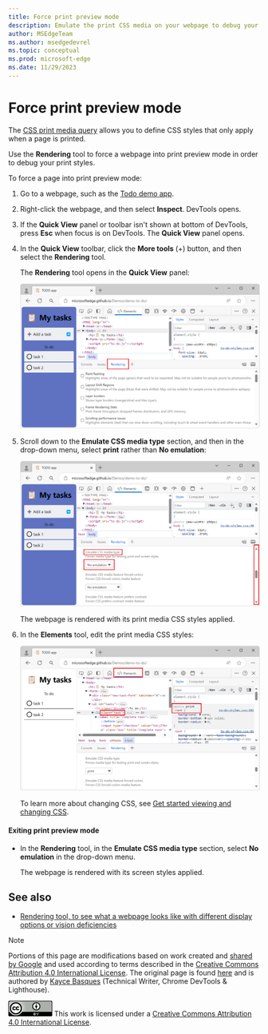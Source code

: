 ```yaml
---
title: Force print preview mode
description: Emulate the print CSS media on your webpage to debug your print styles
author: MSEdgeTeam
ms.author: msedgedevrel
ms.topic: conceptual
ms.prod: microsoft-edge
ms.date: 11/29/2023
---
```

<!-- Copyright Kayce Basques

   Licensed under the Apache License, Version 2.0 (the "License");
   you may not use this file except in compliance with the License.
   You may obtain a copy of the License at

       https://www.apache.org/licenses/LICENSE-2.0

   Unless required by applicable law or agreed to in writing, software
   distributed under the License is distributed on an "AS IS" BASIS,
   WITHOUT WARRANTIES OR CONDITIONS OF ANY KIND, either express or implied.
   See the License for the specific language governing permissions and
   limitations under the License.  -->
# Force print preview mode

The [CSS print media query](https://developer.mozilla.org/docs/Web/CSS/Media_Queries/Using_media_queries) allows you to define CSS styles that only apply when a page is printed.

Use the **Rendering** tool to force a webpage into print preview mode in order to debug your print styles.


To force a page into print preview mode:

1. Go to a webpage, such as the [Todo demo app](https://microsoftedge.github.io/Demos/demo-to-do/).

1. Right-click the webpage, and then select **Inspect**.  DevTools opens.

1. If the **Quick View** panel or toolbar isn't shown at bottom of DevTools, press **Esc** when focus is on DevTools.  The **Quick View** panel opens.

1. In the **Quick View** toolbar, click the **More tools** (+) button, and then select the **Rendering** tool.

   <!-- the Command Menu way:
   1. In DevTools, open the **Command Menu**. To open the **Command Menu**, press **Ctrl+Shift+P** (Windows, Linux) or **Command+Shift+P** (macOS).
   1. Start typing **rendering**, select **Show Rendering**, and then press **Enter**. -->
    
   The **Rendering** tool opens in the **Quick View** panel:
   
   ![The Rendering tool, in the Quick View panel](./print-preview-images/rendering-tool.png)

1. Scroll down to the **Emulate CSS media type** section, and then in the drop-down menu, select **print** rather than **No emulation**:

   ![The Emulate CSS media type section in the Rendering tool](./print-preview-images/print-preview-css-media-type.png)

   The webpage is rendered with its print media CSS styles applied.

1. In the **Elements** tool, edit the print media CSS styles:

   ![The Elements tool, inspecting an element in the page that's rendered with its print styles](./print-preview-images/change-print-styles.png)

   To learn more about changing CSS, see [Get started viewing and changing CSS](index.md).


<!-- ------------------------------ -->
#### Exiting print preview mode

*  In the **Rendering** tool, in the **Emulate CSS media type** section, select **No emulation** in the drop-down menu.

   The webpage is rendered with its screen styles applied.


<!-- ====================================================================== -->
## See also

* [Rendering tool, to see what a webpage looks like with different display options or vision deficiencies](../rendering-tools/rendering-tool.md)


<!-- ====================================================================== -->
> [!NOTE]
> Portions of this page are modifications based on work created and [shared by Google](https://developers.google.com/terms/site-policies) and used according to terms described in the [Creative Commons Attribution 4.0 International License](https://creativecommons.org/licenses/by/4.0).
> The original page is found [here](https://developer.chrome.com/docs/devtools/rendering/emulate-css/) and is authored by [Kayce Basques](https://developers.google.com/web/resources/contributors#kayce-basques) (Technical Writer, Chrome DevTools \& Lighthouse).

[![Creative Commons License](../../media/cc-logo/88x31.png)](https://creativecommons.org/licenses/by/4.0)
This work is licensed under a [Creative Commons Attribution 4.0 International License](https://creativecommons.org/licenses/by/4.0).
